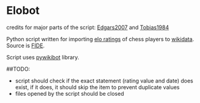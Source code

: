 # Elobot
credits for major parts of the script: [Edgars2007](https://www.wikidata.org/wiki/User:Edgars2007) and [Tobias1984](https://www.wikidata.org/wiki/User:Tobias1984)


Python script written for importing [elo ratings](https://en.wikipedia.org/wiki/Elo_rating_system)
of chess players to [wikidata](https://www.wikidata.org/wiki/Wikidata:Main_Page). Source is [FIDE](http://ratings.fide.com/).

Script uses [pywikibot](https://github.com/wikimedia/pywikibot-core) library.

##TODO:
* script should check if the exact statement (rating value and date) does exist, if it does, it
should skip the item to prevent duplicate values
* files opened by the script should be closed
